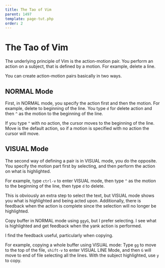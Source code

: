 ```yaml
---
title: The Tao of Vim
parent: 1497
template: page-tut.php
order: 2
---
```


# The Tao of Vim

The underlying principle of Vim is the action-motion pair. You perform an action on a subject, that is defined by a motion. For example, delete a line.

You can create action-motion pairs basically in two ways.

## NORMAL Mode

First, in NORMAL mode, you specify the action first and then the motion. For example, delete to beginning of the line. You type `d` for delete action and then `^` as the motion to the beginning of the line.

If you type `^` with no action, the cursor moves to the beginning of the line. Move is the default action, so if a motion is specified with no action the cursor will move.

## VISUAL Mode

The second way of defining a pair is in VISUAL mode, you do the opposite. You specify the motion part first by selecting, and then perform the action on what is highlighted.

For example, type `ctrl-v` to enter VISUAL mode, then type `^` as the motion to the beginning of the line, then type `d` to delete.

This is obviously an extra step to select the text, but VISUAL mode shows you what is highlighted and being acted upon. Additionally, there is feedback when the action is complete since the selection will no longer be highlighted.

<span class="sidenote">Copy buffer in NORMAL mode using `ggyG`, but I prefer selecting. I see what is highlighted and get feedback when the yank action is performed.</span>

I find the feedback useful, particularly when copying.

For example, copying a whole buffer using VISUAL mode: Type `gg` to move to the top of the file, `shift-v` to enter VISUAL LINE Mode, and then `G` will move to end of file selecting all the lines. With the subject highlighted, use `y` to copy.


